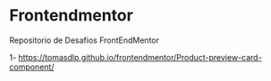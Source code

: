 # Frontendmentor
Repositorio de Desafios FrontEndMentor

1- https://tomasdlp.github.io/frontendmentor/Product-preview-card-component/
